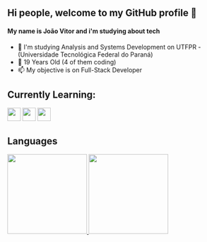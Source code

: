 ## Hi people, welcome to my GitHub profile 👋
#### My name is João Vitor and i'm studying about tech

 - 🤔 I'm studying Analysis and Systems Development on UTFPR - (Universidade Tecnológica Federal do Paraná)
 - 🌱 19 Years Old (4 of them coding)
 - 📫 My objective is on Full-Stack Developer

## Currently Learning:
<img loading= "lazy" src="https://cdn.jsdelivr.net/gh/devicons/devicon/icons/html5/html5-original.svg" width="30" height="30" /> <img loading= "lazy" src="https://cdn.jsdelivr.net/gh/devicons/devicon/icons/css3/css3-original.svg"  width="30" height="30"/> <img loading= "lazy" src="https://cdn.jsdelivr.net/gh/devicons/devicon/icons/java/java-original.svg" width="30" height="30"/>
          

## Languages

<div>
<a href="https://github.com/JVPCoder">
<img loading="lazy" height="180em" src="https://github-readme-stats.vercel.app/api/top-langs/?username=JVPCoder&layout=compact&langs_count=7&theme=dracula"/>
<img loading="lazy" height="180em" src="https://github-readme-stats.vercel.app/api?username=JVPCoder&show_icons=true&theme=dracula&include_all_commits=true&count_private=true"/>
</div>

<!--
**JVPCoder/JVPCoder** is a ✨ _special_ ✨ repository because its `README.md` (this file) appears on your GitHub profile.

Here are some ideas to get you started:

- 🔭 I’m currently working on ...
- 🌱 I’m currently learning ...
- 👯 I’m looking to collaborate on ...
- 🤔 I’m looking for help with ...
- 💬 Ask me about ...
- 📫 How to reach me: ...
- 😄 Pronouns: ...
- ⚡ Fun fact: ...
-->
